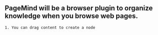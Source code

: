 ## PageMind will be a browser plugin to organize knowledge when you browse web pages.
    1. You can drag content to create a node